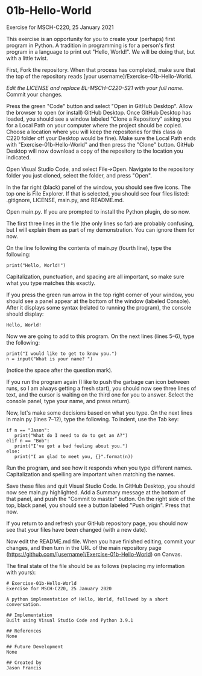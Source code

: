 # 01b-Hello-World
Exercise for MSCH-C220, 25 January 2021

This exercise is an opportunity for you to create your (perhaps) first program in Python. A tradition in programming is for a person's first program in a language to print out "Hello, World!". We will be doing that, but with a little twist.

First, Fork the repository. When that process has completed, make sure that the top of the repository reads [your username]/Exercise-01b-Hello-World. 

*Edit the LICENSE and replace BL-MSCH-C220-S21 with your full name.* Commit your changes.

Press the green "Code" button and select "Open in GitHub Desktop". Allow the browser to open (or install) GitHub Desktop. Once GitHub Desktop has loaded, you should see a window labeled "Clone a Repository" asking you for a Local Path on your computer where the project should be copied. Choose a location where you will keep the repositories for this class (a C220 folder off your Desktop would be fine). Make sure the Local Path ends with "Exercise-01b-Hello-World" and then press the "Clone" button. GitHub Desktop will now download a copy of the repository to the location you indicated.

Open Visual Studio Code, and select File->Open. Navigate to the repository folder you just cloned, select the folder, and press "Open".

In the far right (black) panel of the window, you should see five icons. The top one is File Explorer. If that is selected, you should see four files listed: .gitignore, LICENSE, main.py, and README.md.

Open main.py. If you are prompted to install the Python plugin, do so now.

The first three lines in the file (the only lines so far) are probably confusing, but I will explain them as part of my demonstration. You can ignore them for now.

On the line following the contents of main.py (fourth line), type the following:
```
print("Hello, World!")
```

Capitalization, punctuation, and spacing are all important, so make sure what you type matches this exactly.

If you press the green run arrow in the top right corner of your window, you should see a panel appear at the bottom of the window (labeled Console). After it displays some syntax (related to running the program), the console should display:
```
Hello, World!
```

Now we are going to add to this program. On the next lines (lines 5–6), type the following:
```
print("I would like to get to know you.")
n = input("What is your name? ")
```
 (notice the space after the question mark).

 If you run the program again (I like to push the garbage can icon between runs, so I am always getting a fresh start), you should now see three lines of text, and the cursor is waiting on the third one for you to answer. Select the console panel, type your name, and press return).

 Now, let's make some decisions based on what you type. On the next lines in main.py (lines 7–12), type the following. To indent, use the Tab key:
 ```
if n == "Jason":
    print("What do I need to do to get an A?")
elif n == "Bob":
    print("I've got a bad feeling about you.")
else:
    print("I am glad to meet you, {}".format(n))
```

Run the program, and see how it responds when you type different names. Capitalization and spelling are important when matching the names.

Save these files and quit Visual Studio Code. In GitHub Desktop, you should now see main.py  highlighted. Add a Summary message at the bottom of that panel, and push the "Commit to master" button. On the right side of the top, black panel, you should see a button labeled "Push origin". Press that now.

If you return to and refresh your GitHub repository page, you should now see that your files have been changed (with a new date).

Now edit the README.md file. When you have finished editing, commit your changes, and then turn in the URL of the main repository page (https://github.com/[username]/Exercise-01b-Hello-World) on Canvas.

The final state of the file should be as follows (replacing my information with yours):
```
# Exercise-01b-Hello-World
Exercise for MSCH-C220, 25 January 2020

A python implementation of Hello, World, followed by a short conversation.

## Implementation
Built using Visual Studio Code and Python 3.9.1

## References
None

## Future Development
None

## Created by 
Jason Francis
```